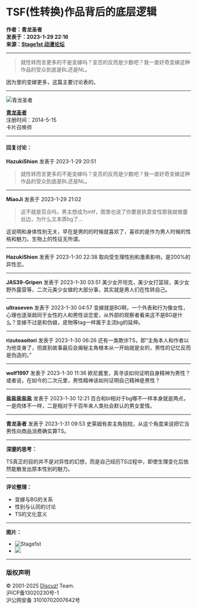# TSF(性转换)作品背后的底层逻辑

**作者：青龙圣者**  
**发表于：2023-1-29 22:16**  
**来源：[Stage1st 动漫论坛](https://www.saraba1st.com)**

---

> 就性转而言更多的不是变嫁吗？变百的反而是少数吧？我一直好奇变嫁这种作品的受众到底是BL还是NL。

因为里的变嫁更多，这篇主要讨论表的。

---

![青龙圣者](https://avatar.saraba1st.com/000/38/84/33_avatar_small.jpg)

**[青龙圣者](space-uid-388433.html)**  
注册时间：2014-5-15  
卡片召唤师

---

#### 回复讨论：

**HazukiShion** 发表于 2023-1-29 20:51
> 就性转而言更多的不是变嫁吗？变百的反而是少数吧？我一直好奇变嫁这种作品的受众到底是BL还是NL。

---

**MiaoJi** 发表于 2023-1-29 21:02
> 这不就是百合吗，男主想成为mtf，图里也说了你要是执意变性那我就做蕾丝边，为什么又本质bg了...

这说明和身体性别无关，早在是男的的时候就喜欢了，喜欢的是作为男人时候的性格和魅力。生物上的性征无所谓。

---

**HazukiShion** 发表于 2023-1-30 22:38
取向受生理性别和激素影响，是200%的异性恋。

---

**JAS39-Gripen** 发表于 2023-1-30 03:51
美少女开坦克，美少女打篮球，美少女野外露营等，二次元美少女做的大部分事，其实就是男人们在性转自己。

---

**ultraseven** 发表于 2023-1-30 04:57
变嫁就是BG啊，一个外表和行为像女性，心理也逐渐趋同于女性的人和男性谈恋爱，从外部的观察者看来这不是BG是什么？变嫁不过是和伪娘，皮物等tag一样属于主流bg的延伸。

---

**rizutoaoitori** 发表于 2023-1-30 06:26
还有一类欺诈TS，即“主角本人和作者以为他变身了，但直到故事最后会揭秘主角根本从一开始就是女的，男性的记忆反而是伪造的。”

---

**wolf1997** 发表于 2023-1-30 11:36
欧尼酱里，真寻该如何证明自身精神为男性？或者说，在如今的二次元里，男性精神该如何证明自己精神是男性？

---

**盐盐盐盐盐** 发表于 2023-1-30 12:21
百合和bl相对于bg哪不一样本身就是两点，一是肉体不一样，二是相对于千百年来人类社会默认的男女爱情。

---

**青龙圣者** 发表于 2023-1-31 09:53
史莱姆有卖主角抱枕，从这个角度来说把它当男性向商品消费确实算TS。

---

**深邃的思考：**

TS真正的目的并不是对异性的幻想，而是自己经历TS过程中，即使生理变化后依然能散发出原本性别的魅力。

---

**评论整理：**

- 变嫁与BG的关系
- 性别与认同的讨论
- TS的文化意义

--- 

**图片：**  
- ![Stage1st](static/image/s1/logo.png)
- ![](https://static.saraba1st.com/image/common/online_member.gif)

---

### 版权声明  
© 2001-2025 [Discuz!](https://www.discuz.vip/) Team.  
沪ICP备13020230号-1  
沪公网安备 31010702007642号
<!-- tcd_original_link https://www.saraba1st.com/2b/thread-2116912-2-1.html -->

